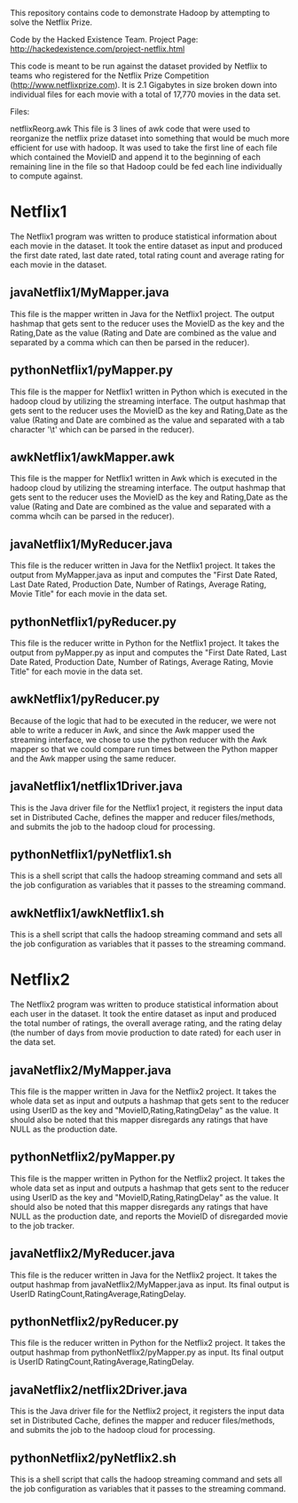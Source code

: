 This repository contains code to demonstrate Hadoop by attempting to solve the Netflix Prize.

Code by the Hacked Existence Team.
Project Page: http://hackedexistence.com/project-netflix.html

This code is meant to be run against the dataset provided by Netflix to teams who registered for the Netflix Prize Competition (http://www.netflixprize.com).  It is 2.1 Gigabytes in size broken down into individual files for each movie with a total of 17,770 movies in the data set.

Files:

netflixReorg.awk
This file is 3 lines of awk code that were used to reorganize the netflix prize dataset into something that would be much more efficient for use with hadoop.  It was used to take the first line of each file which contained the MovieID and append it to the beginning of each remaining line in the file so that Hadoop could be fed each line individually to compute against.




Netflix1
========

The Netflix1 program was written to produce statistical information about each movie in the dataset. It took the entire dataset as input and produced the first date rated, last date rated, total rating count and average rating for each movie in the dataset.



javaNetflix1/MyMapper.java
--------------------------
This file is the mapper written in Java for the Netflix1 project.  The output hashmap that gets sent to the reducer uses the MovieID as the key and the Rating,Date as the value (Rating and Date are combined as the value and separated by a comma which can then be parsed in the reducer).

pythonNetflix1/pyMapper.py
--------------------------
This file is the mapper for Netflix1 written in Python which is executed in the hadoop cloud by utilizing the streaming interface.  The output hashmap that gets sent to the reducer uses the MovieID as the key and Rating,Date as the value (Rating and Date are combined as the value and separated with a tab character '\t' which can be parsed in the reducer).

awkNetflix1/awkMapper.awk
-------------------------
This file is the mapper for Netflix1 written in Awk which is executed in the hadoop cloud by utilizing the streaming interface.  The output hashmap that gets sent to the reducer uses the MovieID as the key and Rating,Date as the value (Rating and Date are combined as the value and separated with a comma whcih can be parsed in the reducer).

javaNetflix1/MyReducer.java
---------------------------
This file is the reducer written in Java for the Netflix1 project.  It takes the output from MyMapper.java as input and computes the "First Date Rated, Last Date Rated, Production Date, Number of Ratings, Average Rating, Movie Title" for each movie in the data set.

pythonNetflix1/pyReducer.py
---------------------------
This file is the reducer writte in Python for the Netflix1 project.  It takes the output from pyMapper.py as input and computes the "First Date Rated, Last Date Rated, Production Date, Number of Ratings, Average Rating, Movie Title" for each movie in the data set.

awkNetflix1/pyReducer.py
------------------------
Because of the logic that had to be executed in the reducer, we were not able to write a reducer in Awk, and since the Awk mapper used the streaming interface, we chose to use the python reducer with the Awk mapper so that we could compare run times between the Python mapper and the Awk mapper using the same reducer.

javaNetflix1/netflix1Driver.java
--------------------------------
This is the Java driver file for the Netflix1 project, it registers the input data set in Distributed Cache, defines the mapper and reducer files/methods, and submits the job to the hadoop cloud for processing.

pythonNetflix1/pyNetflix1.sh
----------------------------
This is a shell script that calls the hadoop streaming command and sets all the job configuration as variables that it passes to the streaming command.

awkNetflix1/awkNetflix1.sh
--------------------------
This is a shell script that calls the hadoop streaming command and sets all the job configuration as variables that it passes to the streaming command.






Netflix2
========

The Netflix2 program was written to produce statistical information about each user in the dataset. It took the entire dataset as input and produced the total number of ratings, the overall average rating, and the rating delay (the number of days from movie production to date rated) for each user in the data set.





javaNetflix2/MyMapper.java
--------------------------
This file is the mapper written in Java for the Netflix2 project.  It takes the whole data set as input and outputs a hashmap that gets sent to the reducer using UserID as the key and "MovieID,Rating,RatingDelay" as the value.  It should also be noted that this mapper disregards any ratings that have NULL as the production date.

pythonNetflix2/pyMapper.py
--------------------------
This file is the mapper written in Python for the Netflix2 project.  It takes the whole data set as input and outputs a hashmap that gets sent to the reducer using UserID as the key and "MovieID,Rating,RatingDelay" as the value.  It should also be noted that this mapper disregards any ratings that have NULL as the production date, and reports the MovieID of disregarded movie to the job tracker.

javaNetflix2/MyReducer.java
---------------------------
This file is the reducer written in Java for the Netflix2 project.  It takes the output hashmap from javaNetflix2/MyMapper.java as input.  Its final output is UserID RatingCount,RatingAverage,RatingDelay.

pythonNetflix2/pyReducer.py
---------------------------
This file is the reducer written in Python for the Netflix2 project.  It takes the output hashmap from pythonNetflix2/pyMapper.py as input.  Its final output is UserID RatingCount,RatingAverage,RatingDelay.

javaNetflix2/netflix2Driver.java
--------------------------------
This is the Java driver file for the Netflix2 project, it registers the input data set in Distributed Cache, defines the mapper and reducer files/methods, and submits the job to the hadoop cloud for processing.

pythonNetflix2/pyNetflix2.sh
----------------------------
This is a shell script that calls the hadoop streaming command and sets all the job configuration as variables that it passes to the streaming command.
